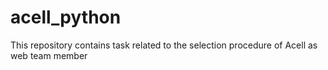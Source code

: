 # acell_python
This repository contains task related to the selection procedure of Acell as web team member
